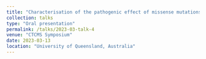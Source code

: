 ```yaml
---
title: "Characterisation of the pathogenic effect of missense mutations in proteins via machine learning"
collection: talks
type: "Oral presentation"
permalink: /talks/2023-03-talk-4
venue: "CTCMS Symposium"
date: 2023-03-13
location: "University of Queensland, Australia"
---
```


